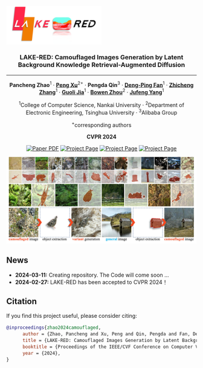 <img src="assets/icon.png" width="50%" align="middle">

<div align="center">
<h3>LAKE-RED: Camouflaged Images Generation by Latent Background Knowledge Retrieval-Augmented Diffusion</h3>


---

**Pancheng Zhao**<sup>1</sup> · [**Peng Xu**](https://www.pengxu.net/)<sup>2+</sup> · **Pengda Qin**<sup>3</sup> · [**Deng-Ping Fan**](https://dengpingfan.github.io/)<sup>1</sup> · [**Zhicheng Zhang**](https://zzcheng.top/)<sup>1</sup> · [**Guoli Jia**](https://exped1230.github.io/)<sup>1</sup> · [**Bowen Zhou**](http://web.ee.tsinghua.edu.cn/zhoubowen/zh_CN/index.htm)<sup>2</sup> · [**Jufeng Yang**](https://cv.nankai.edu.cn/)<sup>1</sup>

<sup>1</sup>College of Computer Science, Nankai University · <sup>2</sup>Department of Electronic Engineering, Tsinghua University · <sup>3</sup>Alibaba Group 

<sup>+</sup>corresponding authors

**CVPR 2024**

<a href=""><img src='https://img.shields.io/badge/arXiv-LAKE RED-red' alt='Paper PDF'></a>	<a href=''><img src='https://img.shields.io/badge/Official Version-LAKE RED-blue' alt='Project Page'></a>	<a href=''><img src='https://img.shields.io/badge/Chinese Version-LAKE RED-yellow' alt='Project Page'></a>	<a href='https://depth-anything.github.io'><img src='https://img.shields.io/badge/Project_Page-LAKE RED-green' alt='Project Page'></a>
</div>



![teaser](assets/teaser.jpg)

## News

* **2024-03-11:** Creating repository. The Code will come soon ...
* **2024-02-27:** LAKE-RED has been accepted to CVPR 2024！

## Citation

If you find this project useful, please consider citing:

```bibtex
@inproceedings{zhao2024camouflaged,
      author = {Zhao, Pancheng and Xu, Peng and Qin, Pengda and Fan, Deng-Ping and Zhang, Zhicheng and Jia, Guoli and Zhou, Bowen and Yang, Jufeng},
      title = {LAKE-RED: Camouflaged Images Generation by Latent Background Knowledge Retrieval-Augmented Diffusion},
      booktitle = {Proceedings of the IEEE/CVF Conference on Computer Vision and Pattern Recognition (CVPR)},
      year = {2024},
}
```
